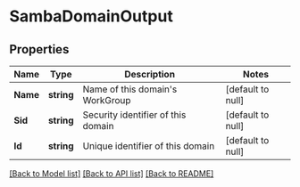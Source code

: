 # SambaDomainOutput

## Properties
Name | Type | Description | Notes
------------ | ------------- | ------------- | -------------
**Name** | **string** | Name of this domain&#39;s WorkGroup | [default to null]
**Sid** | **string** | Security identifier of this domain | [default to null]
**Id** | **string** | Unique identifier of this domain | [default to null]

[[Back to Model list]](../README.md#documentation-for-models) [[Back to API list]](../README.md#documentation-for-api-endpoints) [[Back to README]](../README.md)


